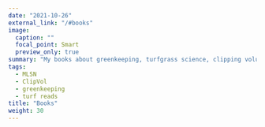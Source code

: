 ```yaml
---
date: "2021-10-26"
external_link: "/#books"
image:
  caption: ""
  focal_point: Smart
  preview_only: true
summary: "My books about greenkeeping, turfgrass science, clipping volume, and MLSN."
tags: 
  - MLSN
  - ClipVol
  - greenkeeping
  - turf reads
title: "Books"
weight: 30
---
```









